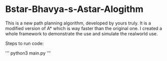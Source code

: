 # Bstar-Bhavya-s-Astar-Alogithm
This is a new path planning algorithm, developed by yours truly. It is a modified version of A* which is way faster than the original one. I created a whole framework to demonstrate the use and simulate the realworld use.

Steps to run code:

'''
python3 main.py
'''
